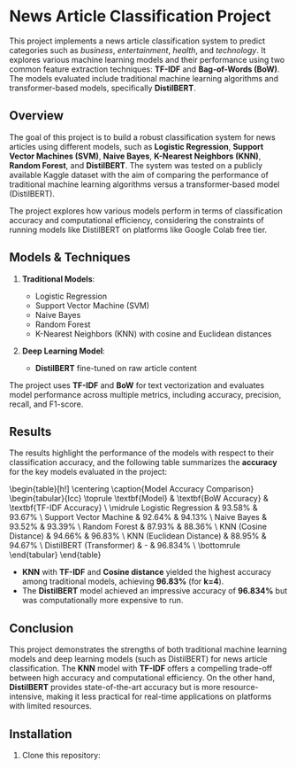 # News Article Classification Project

This project implements a news article classification system to predict categories such as *business*, *entertainment*, *health*, and *technology*. It explores various machine learning models and their performance using two common feature extraction techniques: **TF-IDF** and **Bag-of-Words (BoW)**. The models evaluated include traditional machine learning algorithms and transformer-based models, specifically  **DistilBERT**.

## Overview

The goal of this project is to build a robust classification system for news articles using different models, such as **Logistic Regression**, **Support Vector Machines (SVM)**, **Naive Bayes**, **K-Nearest Neighbors (KNN)**, **Random Forest**, and **DistilBERT**. The system was tested on a publicly available Kaggle dataset with the aim of comparing the performance of traditional machine learning algorithms versus a transformer-based model (DistilBERT). 

The project explores how various models perform in terms of classification accuracy and computational efficiency, considering the constraints of running models like DistilBERT on platforms like Google Colab free tier.

## Models & Techniques

1. **Traditional Models**:
    - Logistic Regression
    - Support Vector Machine (SVM)
    - Naive Bayes
    - Random Forest
    - K-Nearest Neighbors (KNN) with cosine and Euclidean distances
  
2. **Deep Learning Model**:
    - **DistilBERT** fine-tuned on raw article content

The project uses **TF-IDF** and **BoW** for text vectorization and evaluates model performance across multiple metrics, including accuracy, precision, recall, and F1-score.

## Results

The results highlight the performance of the models with respect to their classification accuracy, and the following table summarizes the **accuracy** for the key models evaluated in the project:

\begin{table}[h!]
\centering
\caption{Model Accuracy Comparison}
\begin{tabular}{lcc}
\toprule
\textbf{Model} & \textbf{BoW Accuracy} & \textbf{TF-IDF Accuracy} \\
\midrule
Logistic Regression      & 93.58\% & 93.67\% \\
Support Vector Machine   & 92.64\% & 94.13\% \\
Naive Bayes              & 93.52\% & 93.39\% \\
Random Forest            & 87.93\% & 88.36\% \\
KNN (Cosine Distance)    & 94.66\% & 96.83\% \\
KNN (Euclidean Distance) & 88.95\% & 94.67\% \\
DistilBERT (Transformer) & -       & 96.834\% \\
\bottomrule
\end{tabular}
\end{table}

- **KNN** with **TF-IDF** and **Cosine distance** yielded the highest accuracy among traditional models, achieving **96.83%** (for **k=4**).
- The **DistilBERT** model achieved an impressive accuracy of **96.834%** but was computationally more expensive to run.

## Conclusion

This project demonstrates the strengths of both traditional machine learning models and deep learning models (such as DistilBERT) for news article classification. The **KNN** model with **TF-IDF** offers a compelling trade-off between high accuracy and computational efficiency. On the other hand, **DistilBERT** provides state-of-the-art accuracy but is more resource-intensive, making it less practical for real-time applications on platforms with limited resources.

## Installation

1. Clone this repository:
